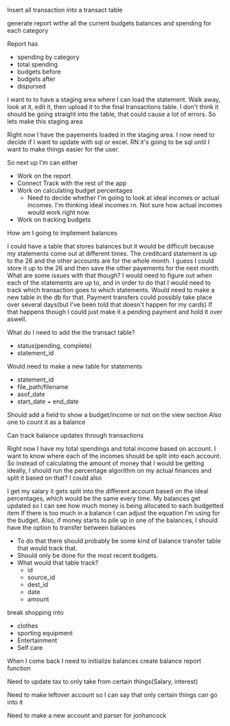 Insert all transaction into a transact table

generate report withe all the current budgets balances and spending for each category

Report has
- spending by category
- total spending
- budgets before
- budgets after
- dispursed

I want to to have a staging area where I can load the statement.  Walk away, look at it, edit it, then upload it to the final transactions table.  I don't think it should be going straight into the table, that could cause a lot of errors.  So lets make this staging area

Right now I have the payements loaded in the staging area.  I now need to decide if I want to update with sql or excel.  RN it's going to be sql until I want to make things easier for the user.

So next up I'm can either
- Work on the report
- Connect Track with the rest of the app
- Work on calculating budget percentages
   - Need to decide whether I'm going to look at ideal incomes or actual incomes.  I'm thinking ideal incomes rn.  Not sure how actual incomes would work right now.
- Work on tracking budgets

How am I going to implement balances

I could have a table that stores balances but it would be difficult because my statements come out at different times.  The creditcard statement is up to the 26 and the other accounts are for the whole month.  I guess I could store it up to the 26 and then save the other payements for the next month.  What are some issues with that though?
I would need to figure out when each of the statements are up to, and in order to do that I would need to track which transaction goes to which statements.
Would need to make a new table in the db for that.
Payment transfers could possibly take place over several days(but I've been told that doesn't happen for my cards)
If that happens though I could just make it a pending payment and hold it over aswell.

What do I need to add the the transact table?
- status(pending, complete)
- statement_id

Would need to make a new table for statements
- statement_id
- file_path/filename
- asof_date
- start_date + end_date

Should add a field to show a budget/income or not on the view section
Also one to count it as a balance

Can track balance updates through transactions

Right now I have my total spendings and total income based on account.
I want to know where each of the incomes should be split into each account.
So instead of calculating the amount of money that I would be getting ideally, I should run the percentage algorithm on my actual finances and split it based on that?
I could also 

I get my salary
it gets split into the different account based on the ideal percentages, which would be the same every time.
My balances get updated so I can see how much money is being allocated to each budgetted item
If there is too much in a balance I can adjust the equation I'm using for the budget.
Also, if money starts to pile up in one of the balances, I should have the option to transfer between balances
- To do that there should probably be some kind of balance transfer table that would track that.
- Should only be done for the most recent budgets.
- What would that table track?
   - id
   - source_id
   - dest_id
   - date
   - amount

break shopping into
- clothes
- sporting equipment
- Entertainment
- Self care


When I come back I need to initialize balances create balance report function


Need to update tax to only take from certain things(Salary, interest)

Need to make leftover account so I can say that only certain things can go into it

Need to make a new account and parser for jonhancock